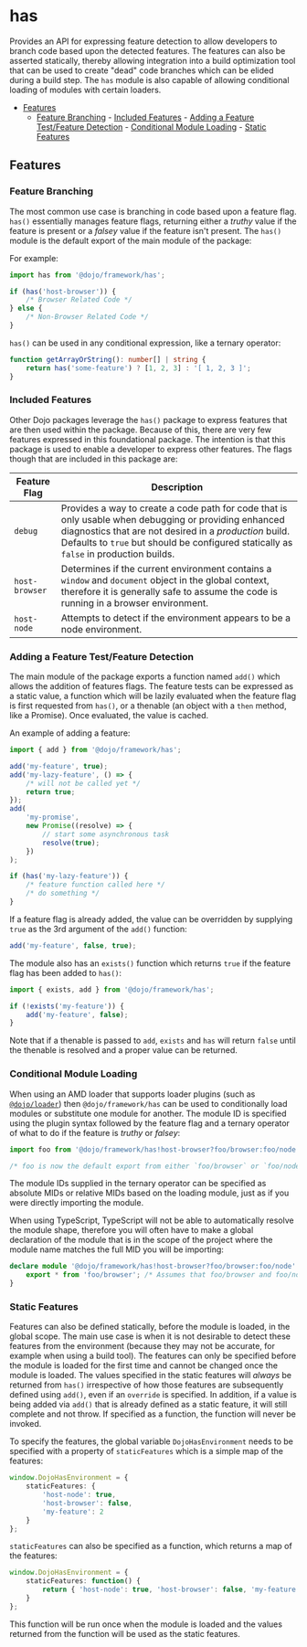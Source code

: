 # has

Provides an API for expressing feature detection to allow developers to branch code based upon the
detected features. The features can also be asserted statically, thereby allowing integration into a build
optimization tool that can be used to create "dead" code branches which can be elided during a build
step. The `has` module is also capable of allowing conditional loading of modules with certain loaders.

-   [Features](#features)
    -   [Feature Branching](#feature-branching) - [Included Features](#included-features) - [Adding a Feature Test/Feature Detection](#adding-a-feature-testfeature-detection) - [Conditional Module Loading](#conditional-module-loading) - [Static Features](#static-features)

## Features

### Feature Branching

The most common use case is branching in code based upon a feature flag. `has()` essentially manages feature
flags, returning either a _truthy_ value if the feature is present or a _falsey_ value if the feature isn't present.
The `has()` module is the default export of the main module of the package:

For example:

```typescript
import has from '@dojo/framework/has';

if (has('host-browser')) {
	/* Browser Related Code */
} else {
	/* Non-Browser Related Code */
}
```

`has()` can be used in any conditional expression, like a ternary operator:

```typescript
function getArrayOrString(): number[] | string {
	return has('some-feature') ? [1, 2, 3] : '[ 1, 2, 3 ]';
}
```

### Included Features

Other Dojo packages leverage the `has()` package to express features that are then used within the package. Because
of this, there are very few features expressed in this foundational package. The intention is that this package is
used to enable a developer to express other features. The flags though that are included in this package are:

| Feature Flag   | Description                                                                                                                                                                                                                                              |
| -------------- | -------------------------------------------------------------------------------------------------------------------------------------------------------------------------------------------------------------------------------------------------------- |
| `debug`        | Provides a way to create a code path for code that is only usable when debugging or providing enhanced diagnostics that are not desired in a _production_ build. Defaults to `true` but should be configured statically as `false` in production builds. |
| `host-browser` | Determines if the current environment contains a `window` and `document` object in the global context, therefore it is generally safe to assume the code is running in a browser environment.                                                            |
| `host-node`    | Attempts to detect if the environment appears to be a node environment.                                                                                                                                                                                  |

### Adding a Feature Test/Feature Detection

The main module of the package exports a function named `add()` which allows the addition of features flags. The feature
tests can be expressed as a static value, a function which will be lazily evaluated when the feature flag is first
requested from `has()`, or a thenable (an object with a `then` method, like a Promise). Once evaluated, the value is cached.

An example of adding a feature:

```typescript
import { add } from '@dojo/framework/has';

add('my-feature', true);
add('my-lazy-feature', () => {
	/* will not be called yet */
	return true;
});
add(
	'my-promise',
	new Promise((resolve) => {
		// start some asynchronous task
		resolve(true);
	})
);

if (has('my-lazy-feature')) {
	/* feature function called here */
	/* do something */
}
```

If a feature flag is already added, the value can be overridden by supplying `true` as the 3rd argument of the `add()`
function:

```typescript
add('my-feature', false, true);
```

The module also has an `exists()` function which returns `true` if the feature flag has been added to `has()`:

```typescript
import { exists, add } from '@dojo/framework/has';

if (!exists('my-feature')) {
	add('my-feature', false);
}
```

Note that if a thenable is passed to `add`, `exists` and `has` will return `false` until the thenable is resolved and a
proper value can be returned.

### Conditional Module Loading

When using an AMD loader that supports loader plugins (such as [`@dojo/loader`](https://github.com/dojo/loader)) then
`@dojo/framework/has` can be used to conditionally load modules or substitute one module for another. The module ID is specified
using the plugin syntax followed by the feature flag and a ternary operator of what to do if the feature is _truthy_
or _falsey_:

```typescript
import foo from '@dojo/framework/has!host-browser?foo/browser:foo/node';

/* foo is now the default export from either `foo/browser` or `foo/node` */
```

The module IDs supplied in the ternary operator can be specified as absolute MIDs or relative MIDs based on the loading
module, just as if you were directly importing the module.

When using TypeScript, TypeScript will not be able to automatically resolve the module shape, therefore you will often
have to make a global declaration of the module that is in the scope of the project where the module name matches the
full MID you will be importing:

```typescript
declare module '@dojo/framework/has!host-browser?foo/browser:foo/node' {
	export * from 'foo/browser'; /* Assumes that foo/browser and foo/node have the same shape */
}
```

### Static Features

Features can also be defined statically, before the module is loaded, in the global scope. The main use case is when
it is not desirable to detect these features from the environment (because they may not be accurate, for example when using
a build tool). The features can only be specified before the module is loaded for the first time and cannot be
changed once the module is loaded. The values specified in the static features will _always_ be returned from `has()`
irrespective of how those features are subsequently defined using `add()`, even if an `override` is specified. In addition,
if a value is being added via `add()` that is already defined as a static feature, it will still complete and not throw.
If specified as a function, the function will never be invoked.

To specify the features, the global variable `DojoHasEnvironment` needs to be specified with a property of `staticFeatures`
which is a simple map of the features:

```typescript
window.DojoHasEnvironment = {
	staticFeatures: {
		'host-node': true,
		'host-browser': false,
		'my-feature': 2
	}
};
```

`staticFeatures` can also be specified as a function, which returns a map of the features:

```typescript
window.DojoHasEnvironment = {
	staticFeatures: function() {
		return { 'host-node': true, 'host-browser': false, 'my-feature': 2 };
	}
};
```

This function will be run once when the module is loaded and the values returned from the function will be used as the
static features.

<!-- doc-viewer-config
{
	"api": "docs/has/api.json"
}
